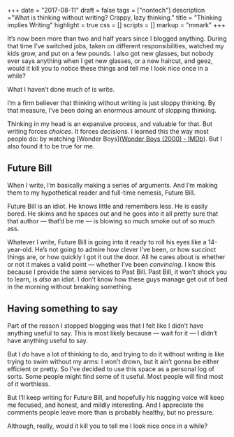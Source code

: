 +++ 
date = "2017-08-11"
draft = false
tags = ["nontech"]
description ="What is thinking without writing? Crappy, lazy thinking." 
title = "Thinking implies Writing"
highlight = true
css = []
scripts = []
markup = "mmark"
+++

It’s now been more than two and half years since I blogged anything. During that time I’ve switched jobs, taken on different responsibilities, watched my kids grow, and put on a few pounds. I also got new glasses, but nobody ever says anything when I get new glasses, or a new haircut, and geez, would it kill you to notice these things and tell me I look nice once in a while? 

What I haven’t done much of is write. 

<!--more-->

I’m a firm believer that thinking without writing is just sloppy thinking. By that measure, I’ve been doing an enormous amount  of slopping thinking.

Thinking in my head is an expansive process, and valuable for that. But writing forces _choices_. It forces _decisions_. I learned this the way most people do: by watching [Wonder Boys]([Wonder Boys (2000) - IMDb](http://www.imdb.com/title/tt0185014/)). But I also found it to be true for me.

## Future Bill
When I write, I’m basically making a series of arguments. And I’m making them to my hypothetical reader and full-time nemesis, Future Bill. 

Future Bill is an idiot. He knows little and remembers less. He is
easily bored. He skims and he spaces out and he goes into it all
pretty sure that that author — that’d be me — is blowing so much smoke
out of so much ass.

Whatever I write, Future Bill is going into it ready to roll his eyes like a 14-year-old. He’s not going to admire how clever I’ve been, or how succinct things are, or how quickly I got it out the door.  All he cares about is whether or not it makes a valid point — whether I’ve been _convincing_. I know this because I provide the same services to Past Bill. Past Bill, it won’t shock you to learn, is _also_ an idiot. I don’t know how these guys manage get out of bed in the morning without breaking something.

## Having something to say
Part of the reason I stopped blogging was that I felt like I didn’t have anything useful to say. This is most likely because — wait for it — I didn’t have anything useful to say.

But I _do_ have a lot of thinking to do, and trying to do it without writing is like trying to swim without my arms: I won’t drown, but it ain’t gonna be either efficient or pretty. So I’ve decided to use this space as a personal log of sorts. Some people might find some of it useful. Most people will find most of it worthless. 

But I’ll keep writing for Future Bill, and hopefully his nagging voice will keep me focused, and honest, and mildly interesting.  And I appreciate the comments people leave more than is probably healthy, but no pressure.

Although, really, would it kill you to tell me I look nice once in a while? 


